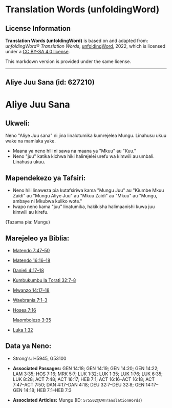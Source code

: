 # Translation Words (unfoldingWord)

## License Information

**Translation Words (unfoldingWord)** is based on and adapted from: _unfoldingWord® Translation Words_, [unfoldingWord](https://unfoldingword.org/utw), 2022, which is licensed under a [CC BY-SA 4.0 license](https://creativecommons.org/licenses/by-sa/4.0/legalcode.en).

This markdown version is provided under the same license.



--------------------------------

## Aliye Juu Sana (id: 627210)

Aliye Juu Sana
==============

Ukweli:
-------

Neno "Aliye Juu sana" ni jina linalotumika kumrejelea Mungu. Linahusu ukuu wake na mamlaka yake.

* Maana ya neno hili ni sawa na maana ya "Mkuu" au "Kuu."
* Neno "juu" katika kichwa hiki halirejelei urefu wa kimwili au umbali. Linahusu ukuu.

Mapendekezo ya Tafsiri:
-----------------------

* Neno hili linaweza pia kutafsiriwa kama "Mungu Juu" au "Kiumbe Mkuu Zaidi" au "Mungu Aliye Juu" au "Mkuu Zaidi" au "Mkuu" au "Mungu, ambaye ni Mkubwa kuliko wote."
* Iwapo neno kama "juu" linatumika, hakikisha halimaanishi kuwa juu kimwili au kirefu.

(Tazama pia: Mungu)

Marejeleo ya Biblia:
--------------------

* [Matendo 7:47–50](https://ref.ly/Acts7:47-Acts7:50)
* [Matendo 16:16–18](https://ref.ly/Acts16:16-Acts16:18)
* [Danieli 4:17–18](https://ref.ly/Dan4:17-Dan4:18)
* [Kumbukumbu la Torati 32:7–8](https://ref.ly/Deut32:7-Deut32:8)
* [Mwanzo 14:17–18](https://ref.ly/Gen14:17-Gen14:18)
* [Waebrania 7:1–3](https://ref.ly/Heb7:1-Heb7:3)
* [Hosea 7:16](https://ref.ly/Hos7:16)

    [Maombolezo 3:35](https://ref.ly/Lam3:35)

* [Luka 1:32](https://ref.ly/Luke1:32)

Data ya Neno:
-------------

* Strong's: H5945, G53100

* **Associated Passages:** GEN 14:18; GEN 14:19; GEN 14:20; GEN 14:22; LAM 3:35; HOS 7:16; MRK 5:7; LUK 1:32; LUK 1:35; LUK 1:76; LUK 6:35; LUK 8:28; ACT 7:48; ACT 16:17; HEB 7:1; ACT 16:16–ACT 16:18; ACT 7:47–ACT 7:50; DAN 4:17–DAN 4:18; DEU 32:7–DEU 32:8; GEN 14:17–GEN 14:18; HEB 7:1–HEB 7:3
* **Associated Articles:** Mungu (ID: `575502@UWTranslationWords`)

